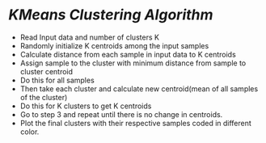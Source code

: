# *KMeans Clustering Algorithm*

* Read Input data and number of clusters K
* Randomly initialize K centroids among the input samples
* Calculate distance from each sample in input data to K centroids
* Assign sample to the cluster with minimum distance from sample to cluster centroid
*  Do this for all samples
* Then take each cluster and calculate new centroid(mean of all samples of the cluster)
* Do this for K clusters to get K centroids
* Go to step 3 and repeat until there is no change in centroids.
* Plot the final clusters with their respective samples coded in different color.